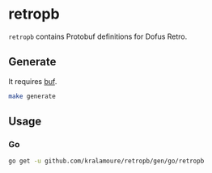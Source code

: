 # retropb

`retropb` contains Protobuf definitions for Dofus Retro.

## Generate

It requires [buf](https://buf.build/).

```sh
make generate 
```

## Usage

### Go

```sh
go get -u github.com/kralamoure/retropb/gen/go/retropb
```
